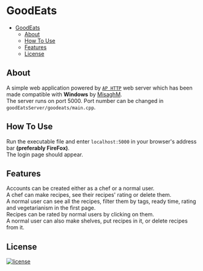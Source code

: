 # GoodEats

-   [GoodEats](#GoodEats)
    -   [About](#About)
    -   [How To Use](#How-To-Use)
    -   [Features](#Features)
    -   [License](#License)

## About

A simple web application powered by [`AP HTTP`](https://github.com/UTAP/APHTTP "AP HTTP GitHub") web server which has been made compatible with **Windows** by [MisaghM](https://github.com/MisaghM/APHTTP-Cross-Platform).  
The server runs on port 5000. Port number can be changed in `goodEatsServer/goodeats/main.cpp`.

## How To Use

Run the executable file and enter `localhost:5000` in your browser's address bar **(preferably FireFox)**.  
The login page should appear.

## Features

Accounts can be created either as a chef or a normal user.  
A chef can make recipes, see their recipes' rating or delete them.  
A normal user can see all the recipes, filter them by tags, ready time, rating and vegetarianism in the first page.  
Recipes can be rated by normal users by clicking on them.  
A normal user can also make shelves, put recipes in it, or delete recipes from it.

## License

[![license](https://img.shields.io/badge/license-MIT-blue.svg?style=flat)](https://github.com/PashaBarahimi/GoodEatsWeb/blob/master/LICENSE "License")
